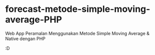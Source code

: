 # forecast-metode-simple-moving-average-PHP

Web App Peramalan Menggunakan Metode Simple Moving Average & Native dengan PHP

:D 
